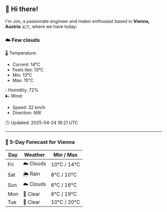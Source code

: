 ## 👋 Hi there!

I'm Jon, a passionate engineer and maker enthusiast based in **Vienna, Austria** 🇦🇹, where we have today:

### ☁️ Few clouds 

🌡️ Temperature: 
* Current: 14°C
* Feels like: 13°C
* Min: 13°C 
* Max: 15°C  

💧 Humidity: 72%  
🌬️ Wind: 
* Speed: 32 km/h 
* Direction: NW  

🕒 Updated: 2025-04-24 18:21 UTC

---

### 📅 5-Day Forecast for Vienna

| Day | Weather | Min / Max |
|-----|---------|------------|
| Fri | ☁️ Clouds | 10°C / 14°C |
| Sat | 🌦️ Rain | 8°C / 10°C |
| Sun | ☁️ Clouds | 6°C / 16°C |
| Mon | 🌙 Clear | 8°C / 19°C |
| Tue | 🌙 Clear | 10°C / 20°C |
